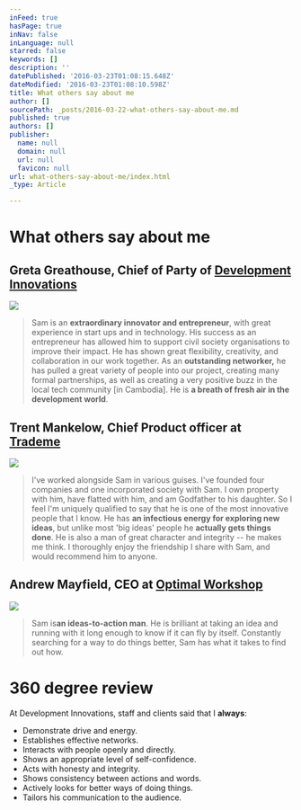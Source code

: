 ```yaml
---
inFeed: true
hasPage: true
inNav: false
inLanguage: null
starred: false
keywords: []
description: ''
datePublished: '2016-03-23T01:08:15.648Z'
dateModified: '2016-03-23T01:08:10.598Z'
title: What others say about me
author: []
sourcePath: _posts/2016-03-22-what-others-say-about-me.md
published: true
authors: []
publisher:
  name: null
  domain: null
  url: null
  favicon: null
url: what-others-say-about-me/index.html
_type: Article

---
```

# What others say about me

## Greta Greathouse, Chief of Party of [Development Innovations][0]
![](https://the-grid-user-content.s3-us-west-2.amazonaws.com/190cef47-9ecd-4472-9c67-1e98cc385f33.jpg)

> Sam is an **extraordinary innovator and entrepreneur**, with great experience in start ups and in technology. His success as an entrepreneur has allowed him to support civil society organisations to improve their impact. He has shown great flexibility, creativity, and collaboration in our work together. As an **outstanding networker,** he has pulled a great variety of people into our project, creating many formal partnerships, as well as creating a very positive buzz in the local tech community \[in Cambodia\]. He is **a breath of fresh air in the development world**.

## Trent Mankelow, Chief Product officer at [Trademe][1]
![](https://the-grid-user-content.s3-us-west-2.amazonaws.com/0b0b7b6f-c4d8-42ee-8b62-951b599514dd.jpg)

> I've worked alongside Sam in various guises. I've founded four companies and one incorporated society with Sam. I own property with him, have flatted with him, and am Godfather to his daughter. So I feel I'm uniquely qualified to say that he is one of the most innovative people that I know. He has **an infectious energy for exploring new ideas**, but unlike most 'big ideas' people he **actually gets things done**. He is also a man of great character and integrity -- he makes me think. I thoroughly enjoy the friendship I share with Sam, and would recommend him to anyone.

## Andrew Mayfield, CEO at [Optimal Workshop][2]
![](https://the-grid-user-content.s3-us-west-2.amazonaws.com/1c59a62b-7d34-4f16-a082-b585068cfbad.jpg)

> Sam is**an ideas-to-action man**. He is brilliant at taking an idea and running with it long enough to know if it can fly by itself. Constantly searching for a way to do things better, Sam has what it takes to find out how.

# 360 degree review 

At Development Innovations, staff and clients said that I **always**: 

* Demonstrate drive and energy.
* Establishes effective networks.
* Interacts with people openly and directly.
* Shows an appropriate level of self-confidence.
* Acts with honesty and integrity.
* Shows consistency between actions and words.
* Actively looks for better ways of doing things.
* Tailors his communication to the audience.

[0]: www.development-innovations.org
[1]: www.trademe.co.nz
[2]: www.optimalworkshop.com